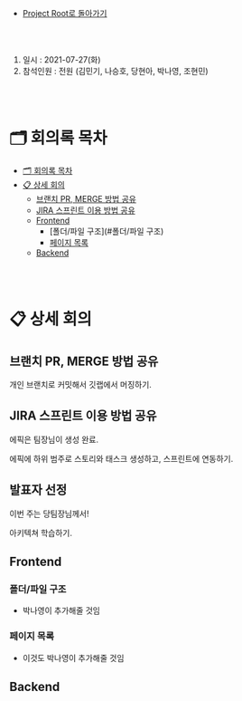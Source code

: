 - [Project Root로 돌아가기](../../README.md)

<br><br>

1. 일시 : 2021-07-27(화)
2. 참석인원 : 전원 (김민기, 나승호, 당현아, 박나영, 조현민) 

<br><br>

# 🗂 회의록 목차

- [🗂 회의록 목차](#회의록-목차)
- [📋 상세 회의](#-상세-회의)
  - [브랜치 PR, MERGE 방법 공유](#브랜치-PR,-MERGE-방법-공유)
  - [JIRA 스프린트 이용 방법 공유](#JIRA-스프린트-이용-방법-공유)
  - [Frontend](#Frontend)
    - [폴더/파일 구조](#폴더/파일 구조)
    - [페이지 목록](#페이지-목록)
  - [Backend](#Backend)

<br><br>

# 📋 상세 회의

## 브랜치 PR, MERGE 방법 공유

개인 브랜치로 커밋해서 깃랩에서 머징하기.



## JIRA 스프린트 이용 방법 공유

에픽은 팀장님이 생성 완료.

에픽에 하위 범주로 스토리와 태스크 생성하고, 스프린트에 연동하기.



## 발표자 선정

이번 주는 당팀장님께서! 

아키텍쳐 학습하기.



## Frontend

### 폴더/파일 구조

- 박나영이 추가해줄 것임

### 페이지 목록
- 이것도 박나영이 추가해줄 것임



## Backend

